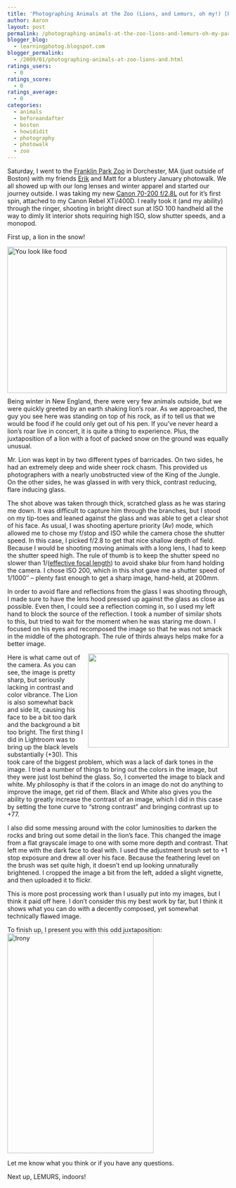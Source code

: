 ```yaml
---
title: 'Photographing Animals at the Zoo (Lions, and Lemurs, oh my!) [Part 1]'
author: Aaron
layout: post
permalink: /photographing-animals-at-the-zoo-lions-and-lemurs-oh-my-part-1/
blogger_blog:
  - learningphotog.blogspot.com
blogger_permalink:
  - /2009/01/photographing-animals-at-zoo-lions-and.html
ratings_users:
  - 0
ratings_score:
  - 0
ratings_average:
  - 0
categories:
  - animals
  - beforeandafter
  - boston
  - howididit
  - photography
  - photowalk
  - zoo
---
```

Saturday, I went to the [Franklin Park Zoo][1] in Dorchester, MA (just outside of Boston) with my friends [Erik][2] and Matt for a blustery January photowalk. We all showed up with our long lenses and winter apparel and started our journey outside. I was taking my new [Canon 70-200 f/2.8L][3] out for it&#8217;s first spin, attached to my Canon Rebel XTi/400D. I really took it (and my ability) through the ringer, shooting in bright direct sun at ISO 100 handheld all the way to dimly lit interior shots requiring high ISO, slow shutter speeds, and a monopod.

First up, a lion in the snow!

[<img src="http://blog.9minutesnooze.com/wp-content/uploads/2009/01/3242158633_65281b94a6.jpg" style="margin: 0pt 10px 10px 0pt; float: left;" alt="You look like food" width="500" height="333" />][4]Being winter in New England, there were very few animals outside, but we were quickly greeted by an earth shaking lion&#8217;s roar. As we approached, the guy you see here was standing on top of his rock, as if to tell us that we would be food if he could only get out of his pen. If you&#8217;ve never heard a lion&#8217;s roar live in concert, it is quite a thing to experience. Plus, the juxtaposition of a lion with a foot of packed snow on the ground was equally unusual.

Mr. Lion was kept in by two different types of barricades. On two sides, he had an extremely deep and wide sheer rock chasm. This provided us photographers with a nearly unobstructed view of the King of the Jungle. On the other sides, he was glassed in with very thick, contrast reducing, flare inducing glass.

The shot above was taken through thick, scratched glass as he was staring me down. It was difficult to capture him through the branches, but I stood on my tip-toes and leaned against the glass and was able to get a clear shot of his face. As usual, I was shooting aperture priority (Av) mode, which allowed me to chose my f/stop and ISO while the camera chose the shutter speed. In this case, I picked f/2.8 to get that nice shallow depth of field. Because I would be shooting moving animals with a long lens, I had to keep the shutter speed high. The rule of thumb is to keep the shutter speed no slower than 1/([effective focal length][5]) to avoid shake blur from hand holding the camera. I chose ISO 200, which in this shot gave me a shutter speed of 1/1000&#8243; &#8211; plenty fast enough to get a sharp image, hand-held, at 200mm.

In order to avoid flare and reflections from the glass I was shooting through, I made sure to have the lens hood pressed up against the glass as close as possible. Even then, I could see a reflection coming in, so I used my left hand to block the source of the reflection. I took a number of similar shots to this, but tried to wait for the moment when he was staring me down. I focused on his eyes and recomposed the image so that he was not smack in the middle of the photograph. The rule of thirds always helps make for a better image.

<a onblur="try {parent.deselectBloggerImageGracefully();} catch(e) {}" href="http://blog.9minutesnooze.com/wp-content/uploads/2009/01/img_7526-before.jpg"><img style="margin: 0pt 0pt 10px 10px; float: right; cursor: pointer; width: 320px; height: 214px;" src="http://blog.9minutesnooze.com/wp-content/uploads/2009/01/img_7526-before1.jpg" alt="" id="BLOGGER_PHOTO_ID_5297697516461349826" border="0" /></a>Here is what came out of the camera. As you can see, the image is pretty sharp, but seriously lacking in contrast and color vibrance. The Lion is also somewhat back and side lit, causing his face to be a bit too dark and the background a bit too bright. The first thing I did in Lightroom was to bring up the black levels substantially (+30). This took care of the biggest problem, which was a lack of dark tones in the image. I tried a number of things to bring out the colors in the image, but they were just lost behind the glass. So, I converted the image to black and white. My philosophy is that if the colors in an image do not do anything to improve the image, get rid of them. Black and White also gives you the ability to greatly increase the contrast of an image, which I did in this case by setting the tone curve to &#8220;strong contrast&#8221; and bringing contrast up to +77. 

I also did some messing around with the color luminosities to darken the rocks and bring out some detail in the lion&#8217;s face. This changed the image from a flat grayscale image to one with some more depth and contrast. That left me with the dark face to deal with. I used the adjustment brush set to +1 stop exposure and drew all over his face. Because the feathering level on the brush was set quite high, it doesn&#8217;t end up looking unnaturally brightened. I cropped the image a bit from the left, added a slight vignette, and then uploaded it to flickr.

This is more post processing work than I usually put into my images, but I think it paid off here. I don&#8217;t consider this my best work by far, but I think it shows what you can do with a decently composed, yet somewhat technically flawed image.

To finish up, I present you with this odd juxtaposition:  
[<img src="http://blog.9minutesnooze.com/wp-content/uploads/2009/01/3242981534_bb95a6b452.jpg" style="0pt 0pt 10px 10px;" width="333" height="500" alt="Irony" />][6]

Let me know what you think or if you have any questions.

Next up, LEMURS, indoors!

<div class="addtoany_share_save_container addtoany_content_bottom">
  <div class="a2a_kit a2a_kit_size_32 addtoany_list a2a_target" id="wpa2a_5">
    <a class="a2a_button_facebook" href="http://www.addtoany.com/add_to/facebook?linkurl=http%3A%2F%2Fblog.9minutesnooze.com%2Fphotographing-animals-at-the-zoo-lions-and-lemurs-oh-my-part-1%2F&linkname=Photographing%20Animals%20at%20the%20Zoo%20%28Lions%2C%20and%20Lemurs%2C%20oh%20my%21%29%20%5BPart%201%5D" title="Facebook" rel="nofollow" target="_blank"></a><a class="a2a_button_twitter" href="http://www.addtoany.com/add_to/twitter?linkurl=http%3A%2F%2Fblog.9minutesnooze.com%2Fphotographing-animals-at-the-zoo-lions-and-lemurs-oh-my-part-1%2F&linkname=Photographing%20Animals%20at%20the%20Zoo%20%28Lions%2C%20and%20Lemurs%2C%20oh%20my%21%29%20%5BPart%201%5D" title="Twitter" rel="nofollow" target="_blank"></a><a class="a2a_button_google_plus" href="http://www.addtoany.com/add_to/google_plus?linkurl=http%3A%2F%2Fblog.9minutesnooze.com%2Fphotographing-animals-at-the-zoo-lions-and-lemurs-oh-my-part-1%2F&linkname=Photographing%20Animals%20at%20the%20Zoo%20%28Lions%2C%20and%20Lemurs%2C%20oh%20my%21%29%20%5BPart%201%5D" title="Google+" rel="nofollow" target="_blank"></a><a class="a2a_dd addtoany_share_save" href="https://www.addtoany.com/share_save"></a>
  </div>
</div>

 [1]: http://www.franklinparkzoo.org/
 [2]: http://gallery.frenchguys.com/
 [3]: http://flickr.com/photos/aaronbbrown/3186853576/
 [4]: http://www.flickr.com/photos/aaronbbrown/3242158633/ "You look like food by AaronBBrown, on Flickr"
 [5]: http://www.the-digital-picture.com/Canon-Lenses/Field-of-view-crop-factor.aspx
 [6]: http://www.flickr.com/photos/aaronbbrown/3242981534/ "Irony by AaronBBrown, on Flickr"